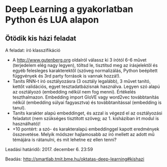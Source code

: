 # Deep Learning a gyakorlatban Python és LUA alapon
## Ötödik kis házi feladat

A feladat: író klasszifikáció
* A http://www.gutenberg.org oldalról válassz ki 3 írótól 6-6 művet (terjedelem elég nagy legyen), töltsd le, tisztítsd meg az írásjelektől és egyéb felesleges karakterektől (szöveg normalizálás, Python beépített függvények és 3rd party források is vannak hozzá!).
* Taníts RNN-t író osztályozásra (3 osztály legalább), 3 művet tanító, kettőt validációs, egyet tesztadatbázisnak használva. Legyen szó alapú az osztályozó (embedding nélkül nem fog menni). Értékelés teszthalmazon. Embedding import GloVE vagy word2vec továbbtanítás nélkül (embedding súlyai fagyasztva) és továbbtanítással (embedding is tanul).
* Taníts karakter alapú embeddinget, és azzal is végezd el az osztályozási feladatot (nem szükséges tisztított szöveg; az 1. kisháziban írt modul is használható)!
* +10 pontért: a szó- és karakteralapú embeddinggel kapott eredmények összevetése. Melyik módszer hajlamosabb az író mellett az adott mű témájára is rátanulni, és mit lehetne ez ellen tenni?

Leadási határidő: 2017. december 6. 23:59

Beadás: http://smartlab.tmit.bme.hu/oktatas-deep-learning#kishazi 

